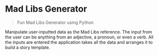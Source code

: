 # Mad Libs Generator
> Fun Mad Libs Generator using Python

Manipulate user-inputted data as the Mad Libs reference. The input from the user can be anything from an adjective, a pronoun, or even a verb. All the inputs are entered the application takes all the data and arranges it to build a story template.
